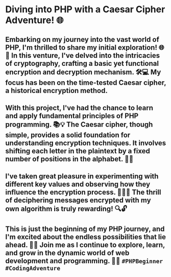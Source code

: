 # Diving into PHP with a Caesar Cipher Adventure! 🌐

## Embarking on my journey into the vast world of PHP, I'm thrilled to share my initial exploration! 🌐🚀 In this venture, I've delved into the intricacies of cryptography, crafting a basic yet functional encryption and decryption mechanism. 🛠️💻 My focus has been on the time-tested Caesar cipher, a historical encryption method.

## With this project, I've had the chance to learn and apply fundamental principles of PHP programming. 📚💡 The Caesar cipher, though simple, provides a solid foundation for understanding encryption techniques. It involves shifting each letter in the plaintext by a fixed number of positions in the alphabet. 🔄🔡

## I've taken great pleasure in experimenting with different key values and observing how they influence the encryption process. 👨‍💻🤓 The thrill of deciphering messages encrypted with my own algorithm is truly rewarding! 🔍🔓

## This is just the beginning of my PHP journey, and I'm excited about the endless possibilities that lie ahead. 🌈✨ Join me as I continue to explore, learn, and grow in the dynamic world of web development and programming. 🚧🌐 `#PHPBeginner` `#CodingAdventure`
